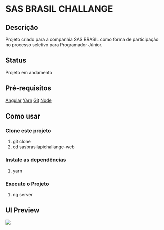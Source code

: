 <h1>SAS BRASIL CHALLANGE</h1>

<h2>Descrição</h2>
<p>Projeto criado para a companhia SAS BRASIL como forma de participação no processo seletivo para Programador Júnior.</p>

<h2>Status</h2>
<p>Projeto em andamento</p>

<h2>Pré-requisitos</h2>
<a href="https://angular.io/docs">Angular</a>
<a href="https://classic.yarnpkg.com/en/docs/install/#mac-stable">Yarn</a>
<a href="https://git-scm.com/downloads">Git</a>
<a href="https://nodejs.org/en/download/">Node</a>

<h2>Como usar</h2>

<h3>Clone este projeto</h3>
<ol>
    <li>git clone </li>
    <li>cd sasbrasilapichallange-web</li>
</ol>

<h3>Instale as dependências</h3>
<ol>
    <li>yarn</li>
</ol>

<h3>Execute o Projeto</h3>
<ol>
    <li>ng server</li>
</ol>


<h2>UI Preview</h2>
<img src="/src/assets/preview_login.png"/>
